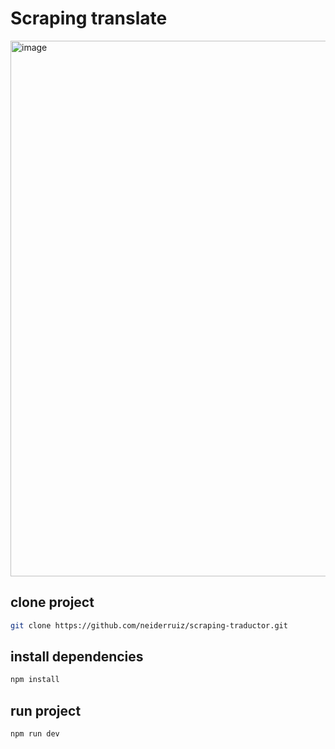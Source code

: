 # Scraping translate

<img width="857" alt="image" src="https://github.com/neiderruiz/scraping-translate-js-web/assets/57574910/4ff44069-6ce3-488b-9532-e93e8007c0f0">

## clone project

```bash
git clone https://github.com/neiderruiz/scraping-traductor.git
```

## install dependencies

```bash
npm install
```

## run project

```bash
npm run dev
```

